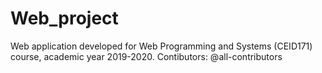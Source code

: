 # Web_project

Web application developed for Web Programming and Systems (CEID171) course, academic year 2019-2020.
Contibutors: @all-contributors
